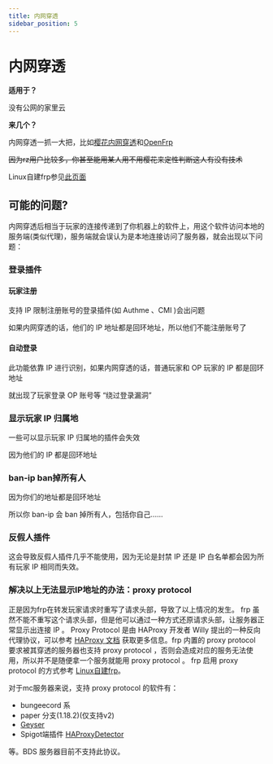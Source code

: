 ```yaml
---
title: 内网穿透
sidebar_position: 5
---
```


# 内网穿透

**适用于？**

没有公网的家里云

**来几个？**

内网穿透一抓一大把，比如[樱花内网穿透](https://www.natfrp.com/)和[OpenFrp](https://www.openfrp.net/)

~~因为rz用户比较多，你甚至能用某人用不用樱花来定性判断这人有没有技术~~

Linux自建frp参见[此页面](/advance/Linux/frp)

## 可能的问题?

内网穿透后相当于玩家的连接传递到了你机器上的软件上，用这个软件访问本地的服务端(类似代理)，服务端就会误认为是本地连接访问了服务器，就会出现以下问题：

### 登录插件

#### 玩家注册

支持 IP 限制注册账号的登录插件(如 Authme 、CMI )会出问题

如果内网穿透的话，他们的 IP 地址都是回环地址，所以他们不能注册账号了

#### 自动登录

此功能依靠 IP 进行识别，如果内网穿透的话，普通玩家和 OP 玩家的 IP 都是回环地址

就出现了玩家登录 OP 账号等 “绕过登录漏洞”

### 显示玩家 IP 归属地

一些可以显示玩家 IP 归属地的插件会失效

因为他们的 IP 都是回环地址

### ban-ip ban掉所有人

因为你们的地址都是回环地址

所以你 ban-ip 会 ban 掉所有人，包括你自己......

### 反假人插件

这会导致反假人插件几乎不能使用，因为无论是封禁 IP 还是 IP 白名单都会因为所有玩家 IP 相同而失效。

### 解决以上无法显示IP地址的办法：proxy protocol

正是因为frp在转发玩家请求时重写了请求头部，导致了以上情况的发生。 frp 虽然不能不重写这个请求头部，但是他可以通过一种方式还原请求头部，让服务器正常显示出连接 IP 。
Proxy Protocol 是由 HAProxy 开发者 Willy 提出的一种反向代理协议，可以参考
[HAProxy 文档](http://www.haproxy.org/download/1.8/doc/proxy-protocol.txt)
获取更多信息。frp 内置的 proxy protocol 要求被其穿透的服务器也支持 proxy protocol ，否则会造成对应的服务无法使用，所以并不是随便拿一个服务就能用 proxy protocol 。
frp 启用 proxy protocol 的方式参考 [Linux自建frp](/advance/Linux/frp)。

对于mc服务器来说，支持 proxy protocol 的软件有：

- bungeecord 系
- paper 分支(1.18.2)(仅支持v2)
- [Geyser](../../../Java/process/mobile-player/Geyser/introduction/FAQ#frp搭建内网穿透想显示真实ip怎么办)
- Spigot端插件 [HAProxyDetector](https://github.com/andylizi/haproxy-detector)

等。BDS 服务器目前不支持此协议。
